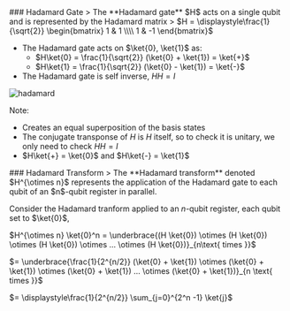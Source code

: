 <section data-markdown>
### Hadamard Gate
> The **Hadamard gate** $H$ acts on a single qubit and is represented by the Hadamard matrix  
> $H = \displaystyle\frac{1}{\sqrt{2}} \begin{bmatrix} 1 & 1 \\\\ 1 & -1 \end{bmatrix}$

* The Hadamard gate acts on $\ket{0}, \ket{1}$ as:
    * $H\ket{0} = \frac{1}{\sqrt{2}} (\ket{0} + \ket{1}) = \ket{+}$ 
    * $H\ket{1} = \frac{1}{\sqrt{2}} (\ket{0} - \ket{1}) = \ket{-}$
* The Hadamard gate is self inverse, $H H = I$

![hadamard](media/hadamard.png)

Note:
* Creates an equal superposition of the basis states
* The conjugate transponse of $H$ is $H$ itself, so to check it is unitary, we only need to check $HH = I$
* $H\ket{+} = \ket{0}$ and $H\ket{-} = \ket{1}$
</section>
<section data-markdown>
### Hadamard Transform
> The **Hadamard transform** denoted $H^{\otimes n}$ represents the application of the Hadamard gate to each qubit of an $n$-qubit register in parallel.

Consider the Hadamard tranform applied to an $n$-qubit register, each qubit set to $\ket{0}$,

$H^{\otimes n} \ket{0}^n  = \underbrace{(H \ket{0}) \otimes (H \ket{0}) \otimes (H \ket{0}) \otimes ... \otimes (H \ket{0})}_{n\text{ times }}$

$= \underbrace{\frac{1}{2^{n/2}} (\ket{0} + \ket{1}) \otimes (\ket{0} + \ket{1}) \otimes (\ket{0} + \ket{1}) ... \otimes (\ket{0} + \ket{1})}_{n \text{ times }}$ 

$= \displaystyle\frac{1}{2^{n/2}} \sum_{j=0}^{2^n -1} \ket{j}$
</section>
